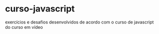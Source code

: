 # curso-javascript
 exercícios e desafios desenvolvidos de acordo com o curso de javascript do curso em vídeo
